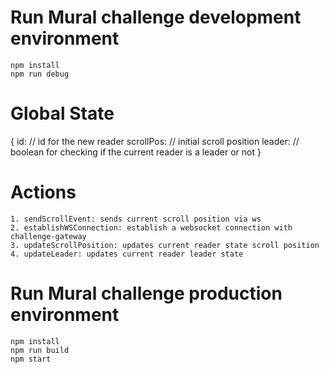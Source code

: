 # Run Mural challenge development environment


```
npm install
npm run debug
```

# Global State
{
    id: // id for the new reader
    scrollPos: // initial scroll position
    leader: // boolean for checking if the current reader is a leader or not
}

# Actions
    1. sendScrollEvent: sends current scroll position via ws
    2. establishWSConnection: establish a websocket connection with challenge-gateway
    3. updateScrollPosition: updates current reader state scroll position
    4. updateLeader: updates current reader leader state


# Run Mural challenge production environment

```
npm install
npm run build
npm start
```
